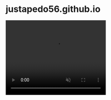 # justapedo56.github.io
<video width="320" height="240" controls loop="" muted = "" autoplay="">
<source src="https://raw.githubusercontent.com/justapedo56/justapedo56.github.io/main/media/video_831@03-04-2022_00-00-15.mp4">
</video
